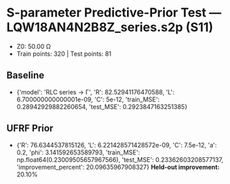 # S-parameter Predictive-Prior Test — LQW18AN4N2B8Z_series.s2p (S11)
- Z0: 50.00 Ω
- Train points: 320  |  Test points: 81

## Baseline
- {'model': 'RLC series -> Γ', 'R': 82.52941176470588, 'L': 6.700000000000001e-09, 'C': 5e-12, 'train_MSE': 0.28942929882260654, 'test_MSE': 0.2923847163251385}

## UFRF Prior
- {'R': 76.6344537815126, 'L': 6.221428571428572e-09, 'C': 7.5e-12, 'a': 0.2, 'phi': 3.141592653589793, 'train_MSE': np.float64(0.23009505657967566), 'test_MSE': 0.23362603208577137, 'improvement_percent': 20.09635967908327}
**Held-out improvement:** 20.10%